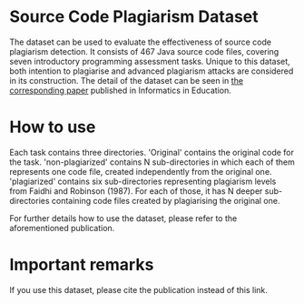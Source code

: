 # Source Code Plagiarism Dataset

The dataset can be used to evaluate the effectiveness of source code plagiarism detection. It consists of 467 Java source code files, covering seven introductory programming assessment tasks. Unique to this dataset, both intention to plagiarise and advanced plagiarism attacks are considered in its construction. The detail of the dataset can be seen in [the corresponding paper](https://infedu.vu.lt/journal/INFEDU/article/16/info) published in Informatics in Education.

# How to use
Each task contains three directories. 'Original' contains the original code for the task. 'non-plagiarized' contains N sub-directories in which each of them represents one code file, created independently from the original one. 'plagiarized' contains six sub-directories representing plagiarism levels from Faidhi and Robinson (1987). For each of those, it has N deeper sub-directories containing code files created by plagiarising the original one.

For further details how to use the dataset, please refer to the aforementioned publication.

# Important remarks
If you use this dataset, please cite the publication instead of this link.
